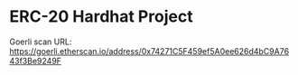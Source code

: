 # ERC-20 Hardhat Project

Goerli scan URL: https://goerli.etherscan.io/address/0x74271C5F459ef5A0ee626d4bC9A7643f3Be9249F
